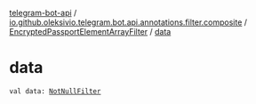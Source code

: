[telegram-bot-api](../../index.md) / [io.github.oleksivio.telegram.bot.api.annotations.filter.composite](../index.md) / [EncryptedPassportElementArrayFilter](index.md) / [data](./data.md)

# data

`val data: `[`NotNullFilter`](../../io.github.oleksivio.telegram.bot.api.annotations.filter.primitive/-not-null-filter/index.md)